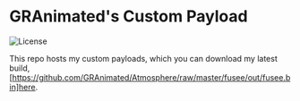 GRAnimated's Custom Payload
=====

![License](https://img.shields.io/badge/License-GPLv2-blue.svg)

This repo hosts my custom payloads, which you can download my latest build, [https://github.com/GRAnimated/Atmosphere/raw/master/fusee/out/fusee.bin]here.
